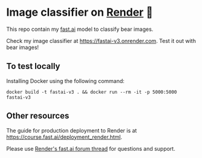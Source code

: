 # Image classifier on [Render](https://render.com) :bear:

This repo contain my [fast.ai](https://github.com/fastai/fastai) model to classify bear images.

Check my image classifier at https://fastai-v3.onrender.com. Test it out with bear images!

## To test locally

Installing Docker using the following command:

```
docker build -t fastai-v3 . && docker run --rm -it -p 5000:5000 fastai-v3
```

## Other resources

The guide for production deployment to Render is at https://course.fast.ai/deployment_render.html.

Please use [Render's fast.ai forum thread](https://forums.fast.ai/t/deployment-platform-render/33953) for questions and support.
